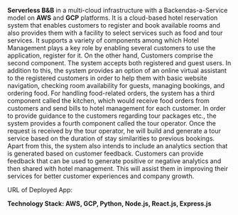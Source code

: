 **Serverless B&B** in a multi-cloud infrastructure with a Backendas-a-Service model on **AWS** and **GCP** platforms. It is a cloud-based hotel reservation system that enables customers to register and book available rooms and also provides them with a facility to select services such as food and tour services. It supports a variety of components among which Hotel Management plays a key role by enabling several customers to use the application, register for it. On the other hand, Customers comprise the second component. The system accepts both registered and guest users. In addition to this, the system provides an option of an online virtual assistant to the registered customers in order to help them with basic website navigation, checking room availability for guests, managing bookings, and ordering food. For handling food-related orders, the system has a third component called the kitchen, which would receive food orders from customers and send bills to hotel management for each customer. In order to provide guidance to the customers regarding tour packages etc., the system provides a fourth component called the tour operator. Once the request is received by the tour operator, he will build and generate a tour service based on the duration of stay similarities to previous bookings. Apart from this, the system also intends to include an analytics section that is generated based on customer feedback. Customers can provide feedback that can be used to generate positive or negative analytics and then shared with hotel management. This will assist them in improving their services for better customer experiences and company growth.

URL of Deployed App: 

**Technology Stack: AWS, GCP, Python, Node.js, React.js, Express.js**
